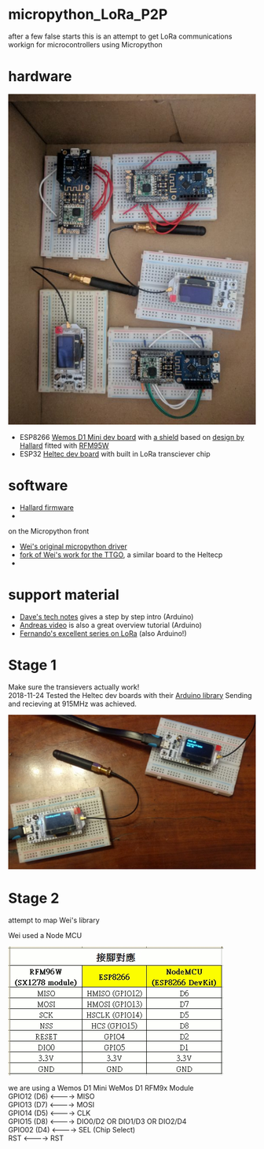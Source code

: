 # micropython_LoRa_P2P
after a few false starts this is an attempt to get LoRa communications workign for microcontrollers using Micropython

# hardware

![](boards.jpg)

- ESP8266 [Wemos D1 Mini dev board](https://www.aliexpress.com/store/product/D1-mini-Mini-NodeMcu-4M-bytes-Lua-WIFI-Internet-of-Things-development-board-based-ESP8266/1331105_32529101036.html?spm=a2g1y.12024536.productList_2559240.subject_2) with [a shield](https://pcbs.io/share/4Q1Z4) based on [design by Hallard](https://pcbs.io/share/4Q1Z4) fitted with [RFM95W](https://www.aliexpress.com/item/RFM95W-RFM95-868MHz-LORA-SX1276-wireless-transceiver-module-20DBM-3KM-Best-quality/32810607598.html?spm=a2g0s.9042311.0.0.27424c4duzhc4x) 
- ESP32 [Heltec dev board](https://www.aliexpress.com/item/2pcs-868MHz-915MHz-SX1276-ESP32-LoRa-OLED-0-96-Inch-Blue-Display-Bluetooth-WIFI-ESP32-ESP/32838347451.html?spm=a2g0s.9042311.0.0.27424c4dwkLvkQ) with built in LoRa transciever chip

#  software

- [Hallard firmware](https://github.com/hallard/WeMos-Lora/tree/master/firmware)
- 

on the Micropython front
- [Wei's original micropython driver](https://github.com/Wei1234c/SX127x_driver_for_MicroPython_on_ESP8266)
- [fork of Wei's work for the TTGO](https://github.com/rcludwick/Lora_driver_for_MicroPython_on_ttgo), a similar board to the Heltecp
- 

# support material

- [Dave's tech notes](https://www.youtube.com/watch?v=0xP1h1Qx4Ao) gives a step by step intro (Arduino)
- [Andreas video](https://www.youtube.com/watch?v=WV_VumvI-0A) is also a great overview tutorial (Arduino)
- [Fernando's excellent series on LoRa](https://www.instructables.com/id/ESP32-Lora-Changing-Frequency/) (also Arduino!)


# Stage 1
Make sure the transievers actually work!  
2018-11-24 Tested the Heltec dev boards with their [Arduino library](https://github.com/Heltec-Aaron-Lee/WiFi_Kit_series#instructions)
Sending and recieving at 915MHz was achieved. 

![](first_transmission.jpg) 

# Stage 2
attempt to map Wei's library

Wei used a Node MCU

  ![](nodemcu_pins.gif)

we are using a Wemos D1 Mini
  WeMos D1          RFM9x Module  
  GPIO12 (D6) <----> MISO  
  GPIO13 (D7) <----> MOSI  
  GPIO14 (D5) <----> CLK  
  GPIO15 (D8) <----> DIO0/D2 OR DIO1/D3 OR DIO2/D4  
  GPIO02 (D4) <----> SEL (Chip Select)  
  RST         <----> RST  


